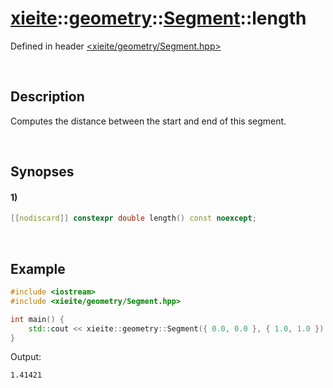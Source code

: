 # [xieite](../../../../../xieite.md)\:\:[geometry](../../../../../geometry.md)\:\:[Segment](../../../Segment.md)\:\:length
Defined in header [<xieite/geometry/Segment.hpp>](../../../../../../include/xieite/geometry/Segment.hpp)

&nbsp;

## Description
Computes the distance between the start and end of this segment.

&nbsp;

## Synopses
#### 1)
```cpp
[[nodiscard]] constexpr double length() const noexcept;
```

&nbsp;

## Example
```cpp
#include <iostream>
#include <xieite/geometry/Segment.hpp>

int main() {
    std::cout << xieite::geometry::Segment({ 0.0, 0.0 }, { 1.0, 1.0 }).length() << '\n';
}
```
Output:
```
1.41421
```
